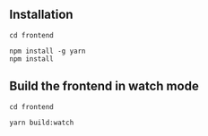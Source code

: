 ## Installation
```
cd frontend

npm install -g yarn
npm install
```

## Build the frontend in watch mode

```
cd frontend

yarn build:watch
```
